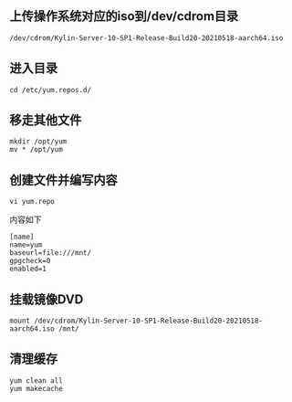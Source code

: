 ## 上传操作系统对应的iso到/dev/cdrom目录
```shell
/dev/cdrom/Kylin-Server-10-SP1-Release-Build20-20210518-aarch64.iso
```

## 进入目录
```shell
cd /etc/yum.repos.d/
```

## 移走其他文件
```shell
mkdir /opt/yum
mv * /opt/yum
```

## 创建文件并编写内容
```shell
vi yum.repo
```
内容如下
```shell
[name]
name=yum
baseurl=file:///mnt/
gpgcheck=0
enabled=1
```

## 挂载镜像DVD
```shell
mount /dev/cdrom/Kylin-Server-10-SP1-Release-Build20-20210518-aarch64.iso /mnt/
```

## 清理缓存
```shell
yum clean all
yum makecache
```

